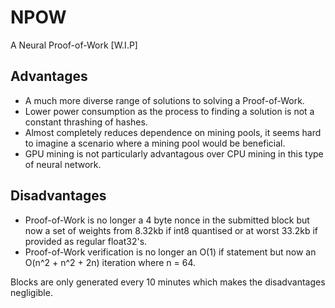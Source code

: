 # NPOW
A Neural Proof-of-Work [W.I.P]

## Advantages
- A much more diverse range of solutions to solving a Proof-of-Work.
- Lower power consumption as the process to finding a solution is not a constant thrashing of hashes.
- Almost completely reduces dependence on mining pools, it seems hard to imagine a scenario where a mining pool would be beneficial.
- GPU mining is not particularly advantagous over CPU mining in this type of neural network.

## Disadvantages
- Proof-of-Work is no longer a 4 byte nonce in the submitted block but now a set of weights from 8.32kb if int8 quantised or at worst 33.2kb if provided as regular float32's.
- Proof-of-Work verification is no longer an O(1) if statement but now an O(n^2 + n^2 + 2n) iteration where n = 64.

Blocks are only generated every 10 minutes which makes the disadvantages negligible.
